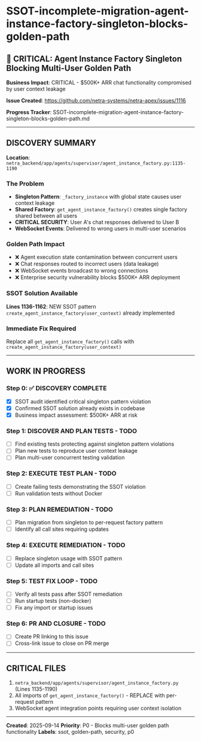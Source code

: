 # SSOT-incomplete-migration-agent-instance-factory-singleton-blocks-golden-path

## 🚨 CRITICAL: Agent Instance Factory Singleton Blocking Multi-User Golden Path

**Business Impact**: CRITICAL - $500K+ ARR chat functionality compromised by user context leakage

**Issue Created**: https://github.com/netra-systems/netra-apex/issues/1116

**Progress Tracker**: SSOT-incomplete-migration-agent-instance-factory-singleton-blocks-golden-path.md

---

## DISCOVERY SUMMARY

**Location**: `netra_backend/app/agents/supervisor/agent_instance_factory.py:1135-1190`

### The Problem
- **Singleton Pattern**: `_factory_instance` with global state causes user context leakage
- **Shared Factory**: `get_agent_instance_factory()` creates single factory shared between all users  
- **CRITICAL SECURITY**: User A's chat responses delivered to User B
- **WebSocket Events**: Delivered to wrong users in multi-user scenarios

### Golden Path Impact
- ❌ Agent execution state contamination between concurrent users
- ❌ Chat responses routed to incorrect users (data leakage)  
- ❌ WebSocket events broadcast to wrong connections
- ❌ Enterprise security vulnerability blocks $500K+ ARR deployment

### SSOT Solution Available
**Lines 1136-1162**: NEW SSOT pattern `create_agent_instance_factory(user_context)` already implemented

### Immediate Fix Required
Replace all `get_agent_instance_factory()` calls with `create_agent_instance_factory(user_context)`

---

## WORK IN PROGRESS

### Step 0: ✅ DISCOVERY COMPLETE
- [x] SSOT audit identified critical singleton pattern violation
- [x] Confirmed SSOT solution already exists in codebase
- [x] Business impact assessment: $500K+ ARR at risk

### Step 1: DISCOVER AND PLAN TESTS - TODO
- [ ] Find existing tests protecting against singleton pattern violations
- [ ] Plan new tests to reproduce user context leakage
- [ ] Plan multi-user concurrent testing validation

### Step 2: EXECUTE TEST PLAN - TODO
- [ ] Create failing tests demonstrating the SSOT violation
- [ ] Run validation tests without Docker

### Step 3: PLAN REMEDIATION - TODO
- [ ] Plan migration from singleton to per-request factory pattern
- [ ] Identify all call sites requiring updates

### Step 4: EXECUTE REMEDIATION - TODO
- [ ] Replace singleton usage with SSOT pattern
- [ ] Update all imports and call sites

### Step 5: TEST FIX LOOP - TODO
- [ ] Verify all tests pass after SSOT remediation
- [ ] Run startup tests (non-docker)
- [ ] Fix any import or startup issues

### Step 6: PR AND CLOSURE - TODO
- [ ] Create PR linking to this issue
- [ ] Cross-link issue to close on PR merge

---

## CRITICAL FILES

1. `netra_backend/app/agents/supervisor/agent_instance_factory.py` (Lines 1135-1190)
2. All imports of `get_agent_instance_factory()` - REPLACE with per-request pattern
3. WebSocket agent integration points requiring user context isolation

---

**Created**: 2025-09-14
**Priority**: P0 - Blocks multi-user golden path functionality
**Labels**: ssot, golden-path, security, p0